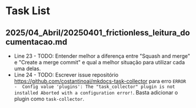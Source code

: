 # Task List

## 2025/04_Abril/20250401_frictionless_leitura_documentacao.md
+ Line 23 - TODO: Entender melhor a diferença entre "Squash and merge" e "Create a merge commit" e qual a melhor situação para utilizar cada uma delas.
+ Line 24 - TODO: Escrever issue repositório https://github.com/costantinoai/mkdocs-task-collector para erro `ERROR   -  Config value 'plugins': The "task_collector" plugin is not installed Aborted with a configuration error!`. Basta adicionar o plugin como `task-collector`.

